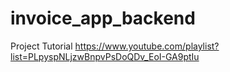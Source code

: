 # invoice_app_backend

Project Tutorial
https://www.youtube.com/playlist?list=PLpyspNLjzwBnpvPsDoQDv_EoI-GA9ptIu
